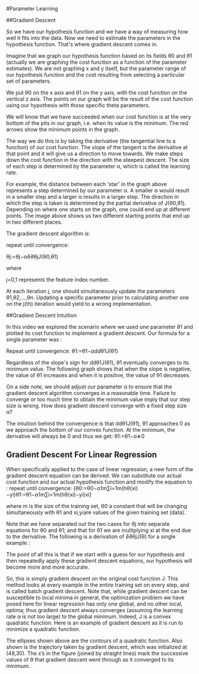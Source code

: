 #Parameter Learning

##Gradient Descent

So we have our hypothesis function and we have a way of measuring how well it fits into the data. Now we need to estimate the parameters in the hypothesis function. That's where gradient descent comes in.

Imagine that we graph our hypothesis function based on its fields θ0 and θ1 (actually we are graphing the cost function as a function of the parameter estimates). We are not graphing x and y itself, but the parameter range of our hypothesis function and the cost resulting from selecting a particular set of parameters.

We put θ0 on the x axis and θ1 on the y axis, with the cost function on the vertical z axis. The points on our graph will be the result of the cost function using our hypothesis with those specific theta parameters. 

We will know that we have succeeded when our cost function is at the very bottom of the pits in our graph, i.e. when its value is the minimum. The red arrows show the minimum points in the graph.

The way we do this is by taking the derivative (the tangential line to a function) of our cost function. The slope of the tangent is the derivative at that point and it will give us a direction to move towards. We make steps down the cost function in the direction with the steepest descent. The size of each step is determined by the parameter α, which is called the learning rate.

For example, the distance between each 'star' in the graph above represents a step determined by our parameter α. A smaller α would result in a smaller step and a larger α results in a larger step. The direction in which the step is taken is determined by the partial derivative of J(θ0,θ1). Depending on where one starts on the graph, one could end up at different points. The image above shows us two different starting points that end up in two different places.

The gradient descent algorithm is:

repeat until convergence:

θj:=θj−α∂∂θjJ(θ0,θ1)

where

j=0,1 represents the feature index number.

At each iteration j, one should simultaneously update the parameters θ1,θ2,...,θn. Updating a specific parameter prior to calculating another one on the j(th) iteration would yield to a wrong implementation.

##Gradient Descent Intuition

In this video we explored the scenario where we used one parameter θ1 and plotted its cost function to implement a gradient descent. Our formula for a single parameter was :

Repeat until convergence:
θ1:=θ1−αddθ1J(θ1)

Regardless of the slope's sign for ddθ1J(θ1), θ1 eventually converges to its minimum value. The following graph shows that when the slope is negative, the value of θ1 increases and when it is positive, the value of θ1 decreases.

On a side note, we should adjust our parameter α to ensure that the gradient descent algorithm converges in a reasonable time. Failure to converge or too much time to obtain the minimum value imply that our step size is wrong.
How does gradient descent converge with a fixed step size α?

The intuition behind the convergence is that ddθ1J(θ1), θ1 approaches 0 as we approach the bottom of our convex function. At the minimum, the derivative will always be 0 and thus we get:
θ1:=θ1−α∗0

## Gradient Descent For Linear Regression

When specifically applied to the case of linear regression, a new form of the gradient descent equation can be derived. We can substitute our actual cost function and our actual hypothesis function and modify the equation to :
repeat until convergence: {θ0:=θ0−α1m∑i=1m(hθ(xi)−yi)θ1:=θ1−α1m∑i=1m(hθ(xi)−yi)xi}

where m is the size of the training set, θ0 a constant that will be changing simultaneously with θ1 and xi,yiare values of the given training set (data).

Note that we have separated out the two cases for θj into separate equations for θ0 and θ1; and that for θ1 we are multiplying xi at the end due to the derivative. The following is a derivation of ∂∂θjJ(θ) for a single example :

The point of all this is that if we start with a guess for our hypothesis and then repeatedly apply these gradient descent equations, our hypothesis will become more and more accurate.

So, this is simply gradient descent on the original cost function J. This method looks at every example in the entire training set on every step, and is called batch gradient descent. Note that, while gradient descent can be susceptible to local minima in general, the optimization problem we have posed here for linear regression has only one global, and no other local, optima; thus gradient descent always converges (assuming the learning rate α is not too large) to the global minimum. Indeed, J is a convex quadratic function. Here is an example of gradient descent as it is run to minimize a quadratic function.

The ellipses shown above are the contours of a quadratic function. Also shown is the trajectory taken by gradient descent, which was initialized at (48,30). The x’s in the figure (joined by straight lines) mark the successive values of θ that gradient descent went through as it converged to its minimum.
